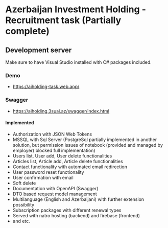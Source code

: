 # Azerbaijan Investment Holding - Recruitment task (Partially complete)

## Development server
Make sure to have Visual Studio installed with C# packages included. 

### Demo
- https://aiholding-task.web.app/

### Swagger
- https://aiholding.3sual.az/swagger/index.html


#### Implemented
- Authorization with JSON Web Tokens
- MSSQL with Sql Server (PostgreSql partially implemented in another solution, but permission issues of notebook (provided and managed by employer) blocked full implementation)
- Users list, User add, User delete functionalities
- Articles list, Article add, Article delete functionalities
- Contact functionality with automated email redirection
- User password reset functionality
- User confirmation with email
- Soft delete
- Documentation with OpenAPI (Swagger)
- DTO based request model management
- Multilanguage (English and Azerbaijani) with further extension possibility
- Subscription packages with different renewal types
- Served with natro hosting (backend) and firebase (frontend)
- and etc.